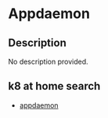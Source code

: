 # Appdaemon

## Description

No description provided.

## k8 at home search

- [appdaemon](https://nanne.dev/k8s-at-home-search/#/appdaemon)
